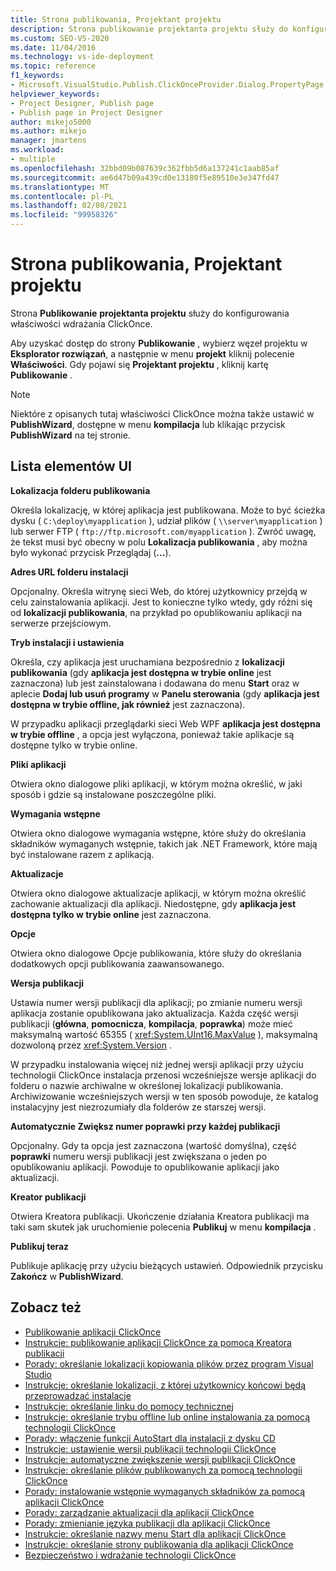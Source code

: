 ```yaml
---
title: Strona publikowania, Projektant projektu
description: Strona publikowanie projektanta projektu służy do konfigurowania właściwości wdrożenia ClickOnce.
ms.custom: SEO-VS-2020
ms.date: 11/04/2016
ms.technology: vs-ide-deployment
ms.topic: reference
f1_keywords:
- Microsoft.VisualStudio.Publish.ClickOnceProvider.Dialog.PropertyPage
helpviewer_keywords:
- Project Designer, Publish page
- Publish page in Project Designer
author: mikejo5000
ms.author: mikejo
manager: jmartens
ms.workload:
- multiple
ms.openlocfilehash: 32bbd09b087639c362fbb5d6a137241c1aab85af
ms.sourcegitcommit: ae6d47b09a439cd0e13180f5e89510e3e347fd47
ms.translationtype: MT
ms.contentlocale: pl-PL
ms.lasthandoff: 02/08/2021
ms.locfileid: "99958326"
---
```

# <a name="publish-page-project-designer"></a>Strona publikowania, Projektant projektu

Strona **Publikowanie** **projektanta projektu** służy do konfigurowania właściwości wdrażania ClickOnce.

Aby uzyskać dostęp do strony **Publikowanie** , wybierz węzeł projektu w **Eksplorator rozwiązań**, a następnie w menu **projekt** kliknij polecenie **Właściwości**. Gdy pojawi się **Projektant projektu** , kliknij kartę **Publikowanie** .

> [!NOTE]
> Niektóre z opisanych tutaj właściwości ClickOnce można także ustawić w **PublishWizard**, dostępne w menu **kompilacja** lub klikając przycisk **PublishWizard** na tej stronie.

## <a name="uielement-list"></a>Lista elementów UI

 **Lokalizacja folderu publikowania**

Określa lokalizację, w której aplikacja jest publikowana. Może to być ścieżka dysku ( `C:\deploy\myapplication` ), udział plików ( `\\server\myapplication` ) lub serwer FTP ( `ftp://ftp.microsoft.com/myapplication` ). Zwróć uwagę, że tekst musi być obecny w polu **Lokalizacja publikowania** , aby można było wykonać przycisk Przeglądaj (**...**).

 **Adres URL folderu instalacji**

Opcjonalny. Określa witrynę sieci Web, do której użytkownicy przejdą w celu zainstalowania aplikacji. Jest to konieczne tylko wtedy, gdy różni się od **lokalizacji publikowania**, na przykład po opublikowaniu aplikacji na serwerze przejściowym.

 **Tryb instalacji i ustawienia**

Określa, czy aplikacja jest uruchamiana bezpośrednio z **lokalizacji publikowania** (gdy **aplikacja jest dostępna w trybie online** jest zaznaczona) lub jest zainstalowana i dodawana do menu **Start** oraz w aplecie **Dodaj lub usuń programy** w **Panelu sterowania** (gdy **aplikacja jest dostępna w trybie offline, jak również** jest zaznaczona).

W przypadku aplikacji przeglądarki sieci Web WPF **aplikacja jest dostępna w trybie offline** , a opcja jest wyłączona, ponieważ takie aplikacje są dostępne tylko w trybie online.

 **Pliki aplikacji**

Otwiera okno dialogowe pliki aplikacji, w którym można określić, w jaki sposób i gdzie są instalowane poszczególne pliki.

 **Wymagania wstępne**

Otwiera okno dialogowe wymagania wstępne, które służy do określania składników wymaganych wstępnie, takich jak .NET Framework, które mają być instalowane razem z aplikacją.

 **Aktualizacje**

Otwiera okno dialogowe aktualizacje aplikacji, w którym można określić zachowanie aktualizacji dla aplikacji. Niedostępne, gdy **aplikacja jest dostępna tylko w trybie online** jest zaznaczona.

 **Opcje**

Otwiera okno dialogowe Opcje publikowania, które służy do określania dodatkowych opcji publikowania zaawansowanego.

 **Wersja publikacji**

Ustawia numer wersji publikacji dla aplikacji; po zmianie numeru wersji aplikacja zostanie opublikowana jako aktualizacja. Każda część wersji publikacji (**główna**, **pomocnicza**, **kompilacja**, **poprawka**) może mieć maksymalną wartość 65355 ( <xref:System.UInt16.MaxValue> ), maksymalną dozwoloną przez <xref:System.Version> .

W przypadku instalowania więcej niż jednej wersji aplikacji przy użyciu technologii ClickOnce instalacja przenosi wcześniejsze wersje aplikacji do folderu o nazwie archiwalne w określonej lokalizacji publikowania. Archiwizowanie wcześniejszych wersji w ten sposób powoduje, że katalog instalacyjny jest niezrozumiały dla folderów ze starszej wersji.

 **Automatycznie Zwiększ numer poprawki przy każdej publikacji**

Opcjonalny. Gdy ta opcja jest zaznaczona (wartość domyślna), część **poprawki** numeru wersji publikacji jest zwiększana o jeden po opublikowaniu aplikacji. Powoduje to opublikowanie aplikacji jako aktualizacji.

 **Kreator publikacji**

Otwiera Kreatora publikacji. Ukończenie działania Kreatora publikacji ma taki sam skutek jak uruchomienie polecenia **Publikuj** w menu **kompilacja** .

 **Publikuj teraz**

Publikuje aplikację przy użyciu bieżących ustawień. Odpowiednik przycisku **Zakończ** w **PublishWizard**.

## <a name="see-also"></a>Zobacz też

- [Publikowanie aplikacji ClickOnce](../../deployment/publishing-clickonce-applications.md)
- [Instrukcje: publikowanie aplikacji ClickOnce za pomocą Kreatora publikacji](../../deployment/how-to-publish-a-clickonce-application-using-the-publish-wizard.md)
- [Porady: określanie lokalizacji kopiowania plików przez program Visual Studio](../../deployment/how-to-specify-where-visual-studio-copies-the-files.md)
- [Instrukcje: określanie lokalizacji, z której użytkownicy końcowi będą przeprowadzać instalacje](../../deployment/how-to-specify-the-location-where-end-users-will-install-from.md)
- [Instrukcje: określanie linku do pomocy technicznej](../../deployment/how-to-specify-a-link-for-technical-support.md)
- [Instrukcje: określanie trybu offline lub online instalowania za pomocą technologii ClickOnce](../../deployment/how-to-specify-the-clickonce-offline-or-online-install-mode.md)
- [Porady: włączenie funkcji AutoStart dla instalacji z dysku CD](../../deployment/how-to-enable-autostart-for-cd-installations.md)
- [Instrukcje: ustawienie wersji publikacji technologii ClickOnce](../../deployment/how-to-set-the-clickonce-publish-version.md)
- [Instrukcje: automatyczne zwiększenie wersji publikacji ClickOnce](../../deployment/how-to-automatically-increment-the-clickonce-publish-version.md)
- [Instrukcje: określanie plików publikowanych za pomocą technologii ClickOnce](../../deployment/how-to-specify-which-files-are-published-by-clickonce.md)
- [Porady: instalowanie wstępnie wymaganych składników za pomocą aplikacji ClickOnce](../../deployment/how-to-install-prerequisites-with-a-clickonce-application.md)
- [Porady: zarządzanie aktualizacji dla aplikacji ClickOnce](../../deployment/how-to-manage-updates-for-a-clickonce-application.md)
- [Porady: zmienianie języka publikacji dla aplikacji ClickOnce](../../deployment/how-to-change-the-publish-language-for-a-clickonce-application.md)
- [Instrukcje: określanie nazwy menu Start dla aplikacji ClickOnce](../../deployment/how-to-specify-a-start-menu-name-for-a-clickonce-application.md)
- [Instrukcje: określanie strony publikowania dla aplikacji ClickOnce](../../deployment/how-to-specify-a-publish-page-for-a-clickonce-application.md)
- [Bezpieczeństwo i wdrażanie technologii ClickOnce](../../deployment/clickonce-security-and-deployment.md)
